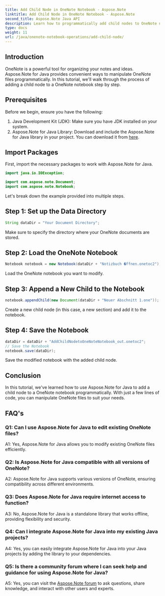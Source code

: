 ```yaml
---
title: Add Child Node in OneNote Notebook - Aspose.Note
linktitle: Add Child Node in OneNote Notebook - Aspose.Note
second_title: Aspose.Note Java API
description: Learn how to programmatically add child nodes to OneNote notebooks using Aspose.Note for Java. Improve your note organization effortlessly.
type: docs
weight: 11
url: /java/onenote-notebook-operations/add-child-node/
---
```

## Introduction

OneNote is a powerful tool for organizing your notes and ideas. Aspose.Note for Java provides convenient ways to manipulate OneNote files programmatically. In this tutorial, we'll walk through the process of adding a child node to a OneNote notebook step by step.

## Prerequisites

Before we begin, ensure you have the following:

1. Java Development Kit (JDK): Make sure you have JDK installed on your system.
2. Aspose.Note for Java Library: Download and include the Aspose.Note for Java library in your project. You can download it from [here](https://releases.aspose.com/note/java/).

## Import Packages

First, import the necessary packages to work with Aspose.Note for Java.

```java
import java.io.IOException;

import com.aspose.note.Document;
import com.aspose.note.Notebook;
```

Let's break down the example provided into multiple steps.

## Step 1: Set up the Data Directory

```java
String dataDir = "Your Document Directory";
```

Make sure to specify the directory where your OneNote documents are stored.

## Step 2: Load the OneNote Notebook

```java
Notebook notebook = new Notebook(dataDir + "Notizbuch �ffnen.onetoc2");
```

Load the OneNote notebook you want to modify.

## Step 3: Append a New Child to the Notebook

```java
notebook.appendChild(new Document(dataDir + "Neuer Abschnitt 1.one"));
```

Create a new child node (in this case, a new section) and add it to the notebook.

## Step 4: Save the Notebook

```java
dataDir = dataDir + "AddChildNodetoOneNoteNotebook_out.onetoc2";
// Save the Notebook
notebook.save(dataDir);
```

Save the modified notebook with the added child node.

## Conclusion

In this tutorial, we've learned how to use Aspose.Note for Java to add a child node to a OneNote notebook programmatically. With just a few lines of code, you can manipulate OneNote files to suit your needs.

## FAQ's

### Q1: Can I use Aspose.Note for Java to edit existing OneNote files?

A1: Yes, Aspose.Note for Java allows you to modify existing OneNote files efficiently.

### Q2: Is Aspose.Note for Java compatible with all versions of OneNote?

A2: Aspose.Note for Java supports various versions of OneNote, ensuring compatibility across different environments.

### Q3: Does Aspose.Note for Java require internet access to function?

A3: No, Aspose.Note for Java is a standalone library that works offline, providing flexibility and security.

### Q4: Can I integrate Aspose.Note for Java into my existing Java projects?

A4: Yes, you can easily integrate Aspose.Note for Java into your Java projects by adding the library to your dependencies.

### Q5: Is there a community forum where I can seek help and guidance for using Aspose.Note for Java?

A5: Yes, you can visit the [Aspose.Note forum](https://forum.aspose.com/c/note/28) to ask questions, share knowledge, and interact with other users and experts.
